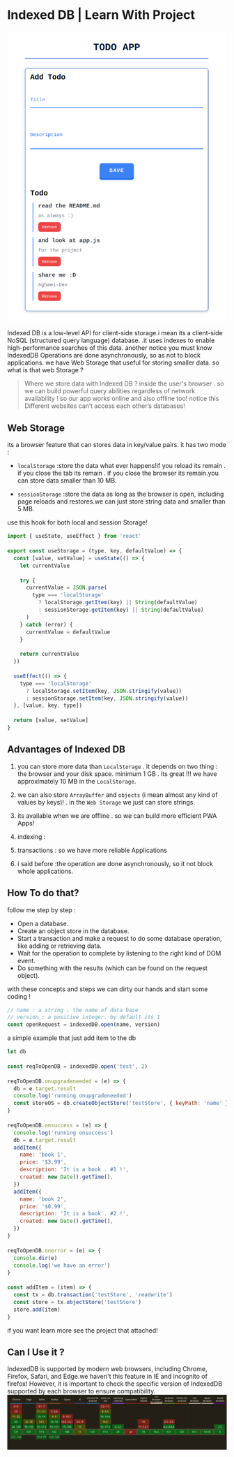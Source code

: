 # Indexed DB | Learn With Project

![alt text](image.png)

Indexed DB is a low-level API for client-side storage.i mean its a client-side NoSQL (structured query language) database.
.it uses indexes to enable high-performance searches of this data.
another notice you must know IndexedDB Operations are done asynchronously, so as not to block applications.
we have Web Storage that useful for storing smaller data.
so what is that web Storage ?

> Where we store data with Indexed DB ? inside the user's browser . so we can build powerful query abilities regardless of network availability ! so our app works online and also offline too!
> notice this Different websites can’t access each other’s databases!

## Web Storage

its a browser feature that can stores data in key/value pairs.
it has two mode :

- `localStorage` :store the data what ever happens!if you reload its remain . if you close the tab its remain . if you close the browser its remain.you can store data smaller than 10 MB.

- `sessionStorage` :store the data as long as the browser is open, including page reloads and restores.we can just store string data and smaller than 5 MB.

use this hook for both local and session Storage!

```js
import { useState, useEffect } from 'react'

export const useStorage = (type, key, defaultValue) => {
  const [value, setValue] = useState(() => {
    let currentValue

    try {
      currentValue = JSON.parse(
        type === 'localStorage'
          ? localStorage.getItem(key) || String(defaultValue)
          : sessionStorage.getItem(key) || String(defaultValue)
      )
    } catch (error) {
      currentValue = defaultValue
    }

    return currentValue
  })

  useEffect(() => {
    type === 'localStorage'
      ? localStorage.setItem(key, JSON.stringify(value))
      : sessionStorage.setItem(key, JSON.stringify(value))
  }, [value, key, type])

  return [value, setValue]
}
```

## Advantages of Indexed DB

1. you can store more data than `LocalStorage` . it depends on two thing : the browser and your disk space. minimum 1 GB . its great !!! we have approximately 10 MB in the `LocalStorage`.

2. we can also store `ArrayBuffer` and `objects` (i mean almost any kind of values by keys)! . in the `Web Storage` we just can store strings.

3. its available when we are offline . so we can build more efficient PWA Apps!
4. indexing :
5. transactions : so we have more reliable Applications
6. i said before :the operation are done asynchronously, so it not block whole applications.

## How To do that?

follow me step by step :

- Open a database.
- Create an object store in the database.
- Start a transaction and make a request to do some database operation, like adding or retrieving data.
- Wait for the operation to complete by listening to the right kind of DOM event.
- Do something with the results (which can be found on the request object).

with these concepts and steps we can dirty our hands and start some coding !

```js
// name : a string . the name of data base
// version : a positive integer. by default its 1
const openRequest = indexedDB.open(name, version)
```

a simple example that just add item to the db

```js
let db

const reqToOpenDB = indexedDB.open('test', 2)

reqToOpenDB.onupgradeneeded = (e) => {
  db = e.target.result
  console.log('running onupgradeneeded')
  const storeOS = db.createObjectStore('testStore', { keyPath: 'name' })
}

reqToOpenDB.onsuccess = (e) => {
  console.log('running onsuccess')
  db = e.target.result
  addItem({
    name: 'book 1',
    price: '$3.99',
    description: 'It is a book . #1 !',
    created: new Date().getTime(),
  })
  addItem({
    name: 'book 2',
    price: '$0.99',
    description: 'It is a book . #2 !',
    created: new Date().getTime(),
  })
}

reqToOpenDB.onerror = (e) => {
  console.dir(e)
  console.log('we have an error')
}

const addItem = (item) => {
  const tx = db.transaction('testStore', 'readwrite')
  const store = tx.objectStore('testStore')
  store.add(item)
}
```

if you want learn more see the project that attached!

## Can I Use it ?

IndexedDB is supported by modern web browsers, including Chrome, Firefox, Safari, and Edge.we haven't this feature in IE and incognito of firefox! However, it is important to check the specific version of IndexedDB supported by each browser to ensure compatibility.
![alt text](image-1.png)
